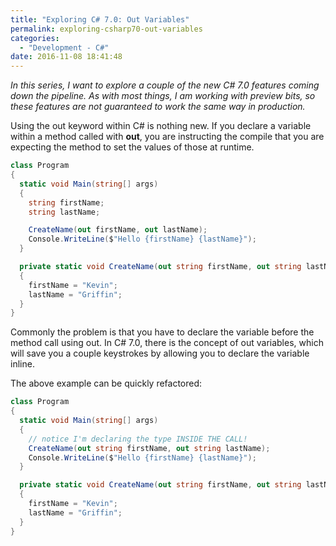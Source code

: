 ```yaml
---
title: "Exploring C# 7.0: Out Variables"
permalink: exploring-csharp70-out-variables
categories:
  - "Development - C#"
date: 2016-11-08 18:41:48
---
```


_In this series, I want to explore a couple of the new C# 7.0 features coming down the pipeline. As with most things, I am working with preview bits, so these features are not guaranteed to work the same way in production._

Using the out keyword within C# is nothing new. If you declare a variable within a method called with **out**, you are instructing the compile that you are expecting the method to set the values of those at runtime.

```csharp
class Program
{
  static void Main(string[] args)
  {
    string firstName;
    string lastName;

    CreateName(out firstName, out lastName);
    Console.WriteLine($"Hello {firstName} {lastName}");
  }

  private static void CreateName(out string firstName, out string lastName)
  {
    firstName = "Kevin";
    lastName = "Griffin";
  }
}
```

Commonly the problem is that you have to declare the variable before the method call using out. In C# 7.0, there is the concept of out variables, which will save you a couple keystrokes by allowing you to declare the variable inline.

The above example can be quickly refactored:

```csharp
class Program
{
  static void Main(string[] args)
  {
    // notice I'm declaring the type INSIDE THE CALL!
    CreateName(out string firstName, out string lastName);
    Console.WriteLine($"Hello {firstName} {lastName}");
  }

  private static void CreateName(out string firstName, out string lastName)
  {
    firstName = "Kevin";
    lastName = "Griffin";
  }
}
```
